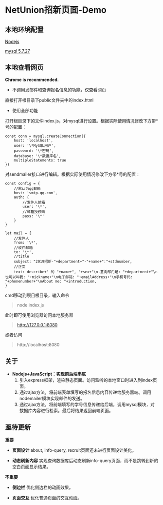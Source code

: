 # NetUnion招新页面-Demo

## 本地环境配置

[Nodejs](http://nodejs.cn/)

[mysql 5.7.27](https://dev.mysql.com/downloads/windows/installer/5.7.html)

## 本地查看网页

**Chrome is recommended.**

+ 不调用发邮件和查询报名信息的功能，仅查看网页

直接打开根目录下public文件夹中的index.html

+ 使用全部功能

打开根目录下的文件index.js，对mysql进行设置。根据实际使用情况修改下方带\*号的配置：
    
    const conn = mysql.createConnection({
        host: 'localhost',
        user: '\*MySQL用户',
        password: '\*密码',
        database: '\*数据库名',
        multipleStatements: true
    })


对sendmailer接口进行编辑。根据实际使用情况修改下方带\*号的配置：
    
    const config = {
        //默认为qq邮箱
        host: 'smtp.qq.com',
        auth: {
            //发件人邮箱
            user: '\*', 
            //邮箱授权码
            pass: '\*'  
        }
    }

    let mail = {
        //发件人
        from: '\*',
        //收件邮箱
        to: '\*',
        //title
        subject: "2019招新-"+department+"-"+name+":"+stdnumber,
        //正文
        text: describe+" 的 "+name+", "+sex+"\n.意向部门是: "+department+"\n也可以叫我: "+nickname+"\n电子邮箱: "+emailAddress+"\n手机号码: "+phonenumber+"\nAbout me: "+introduction,
    }

cmd移动到项目根目录，输入命令

> node index.js

此时即可使用浏览器访问本地服务器

> http://127.0.0.1:8080

或者访问
> http://localhost:8080

## 关于

+ **Nodejs+JavaScript：实现前后端串联**
    1. 引入express框架，渲染静态页面。访问监听的本地窗口时进入到index页面。
    2. 通过ajax方法，将前端表单填写的报名信息内容传递给服务器端。调用nodemailer模块实现邮件的发送。
    3. 通过ajax方法，将前端填写的学号信息传递给后端，调用mysql模块，对数据库内容进行检索。最后将结果返回前端页面。

## 亟待更新

**重要**

+ **页面设计**
    about, info-query, recruit页面还未进行页面设计美化。

+ **动态刷新内容**
    实现查询数据库后动态刷新info-query页面，而不是跳转到新的空白页面显示结果。

**不重要**

+ **侧边栏**
    优化侧边栏的动画效果。

+ **页面交互**
    优化普通页面的交互动画。